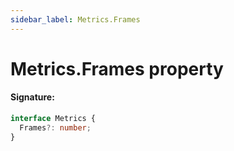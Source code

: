 ```yaml
---
sidebar_label: Metrics.Frames
---
```


# Metrics.Frames property

#### Signature:

```typescript
interface Metrics {
  Frames?: number;
}
```

